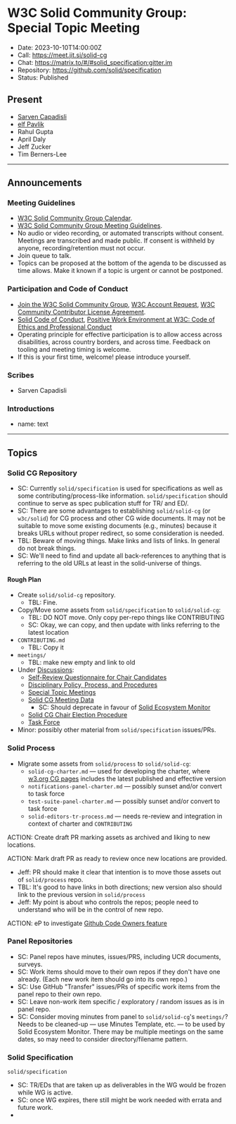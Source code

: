 # W3C Solid Community Group: Special Topic Meeting

* Date: 2023-10-10T14:00:00Z
* Call: https://meet.jit.si/solid-cg
* Chat: https://matrix.to/#/#solid_specification:gitter.im
* Repository: https://github.com/solid/specification
* Status: Published

## Present
* [Sarven Capadisli](https://csarven.ca/#i)
* [elf Pavlik](https://elf-pavlik.hackers4peace.net)
* Rahul Gupta
* April Daly
* Jeff Zucker
* Tim Berners-Lee

---

## Announcements

### Meeting Guidelines
* [W3C Solid Community Group Calendar](https://www.w3.org/groups/cg/solid/calendar).
* [W3C Solid Community Group Meeting Guidelines](https://github.com/solid/specification/blob/main/meetings/README.md).
* No audio or video recording, or automated transcripts without consent. Meetings are transcribed and made public. If consent is withheld by anyone, recording/retention must not occur.
* Join queue to talk.
* Topics can be proposed at the bottom of the agenda to be discussed as time allows. Make it known if a topic is urgent or cannot be postponed.

### Participation and Code of Conduct
* [Join the W3C Solid Community Group](https://www.w3.org/community/solid/join), [W3C Account Request](http://www.w3.org/accounts/request), [W3C Community Contributor License Agreement](https://www.w3.org/community/about/agreements/cla/).
* [Solid Code of Conduct](https://github.com/solid/process/blob/main/code-of-conduct.md), [Positive Work Environment at W3C: Code of Ethics and Professional Conduct](https://www.w3.org/Consortium/cepc/)
* Operating principle for effective participation is to allow access across disabilities, across country borders, and across time. Feedback on tooling and meeting timing is welcome.
* If this is your first time, welcome! please introduce yourself.


### Scribes
* Sarven Capadisli

### Introductions
* name: text


---


## Topics

### Solid CG Repository

* SC: Currently `solid/specification` is used for specifications as well as some contributing/process-like information. `solid/specification` should continue to serve as spec publication stuff for TR/ and ED/.
* SC: There are some advantages to establishing `solid/solid-cg` (or `w3c/solid`) for CG process and other CG wide documents. It may not be suitable to move some existing documents (e.g., minutes) because it breaks URLs without proper redirect, so some consideration is needed.
* TBL: Beware of moving things.  Make links and lists of links.  In general do not break things.
* SC: We'll need to find and update all back-references to anything that is referring to the old URLs at least in the solid-universe of things.

#### Rough Plan

* Create `solid/solid-cg` repository.
  * TBL: Fine.
* Copy/Move some assets from `solid/specification` to `solid/solid-cg`:
  * TBL: DO NOT move. Only copy per-repo things like CONTRIBUTING
  * SC: Okay, we can copy, and then update with links referring to the latest location
* `CONTRIBUTING.md`
  * TBL: Copy it
* `meetings/`
  * TBL: make new empty and link to old
* Under [Discussions](https://github.com/solid/specification/discussions/):
  * [Self-Review Questionnaire for Chair Candidates](https://github.com/solid/specification/discussions/568)
  * [Disciplinary Policy, Process, and Procedures](https://github.com/solid/specification/discussions/576)
  * [Special Topic Meetings](https://github.com/solid/specification/discussions/555)
  * [Solid CG Meeting Data](https://github.com/solid/specification/discussions/564)
    * SC: Should deprecate in favour of [Solid Ecosystem Monitor](https://github.com/virginiaBalseiro/solid-ecosystem-monitor/)
  * [Solid CG Chair Election Procedure](https://github.com/solid/specification/discussions/582)
  * [Task Force](https://github.com/solid/specification/discussions/581)
* Minor: possibly other material from `solid/specification` issues/PRs.

### Solid Process

* Migrate some assets from `solid/process` to `solid/solid-cg`:
  * `solid-cg-charter.md` — used for developing the charter, where [w3.org CG pages](https://www.w3.org/community/solid/charter/) includes the latest published and effective version
  * `notifications-panel-charter.md` — possibly sunset and/or convert to task force
  * `test-suite-panel-charter.md` — possibly sunset and/or convert to task force
  * `solid-editors-tr-process.md` — needs re-review and integration in context of charter and `CONTRIBUTING`

ACTION: Create draft PR marking assets as archived and liking to new locations.

ACTION: Mark draft PR as ready to review once new locations are provided.

* Jeff: PR should make it clear that intention is to move those assets out of `solid/process` repo.
* TBL: It's good to have links in both directions; new version also should link to the previous version in `solid/process`
* Jeff: My point is about who controls the repos; people need to understand who will be in the control of new repo.

ACTION: eP to investigate [Github Code Owners feature](https://docs.github.com/en/repositories/managing-your-repositorys-settings-and-features/customizing-your-repository/about-code-owners)

### Panel Repositories

* SC: Panel repos have minutes, issues/PRS, including UCR documents, surveys.
* SC: Work items should move to their own repos if they don't have one already. (Each new work item should go into its own repo.)
* SC: Use GitHub "Transfer" issues/PRs of specific work items from the panel repo to their own repo.
* SC: Leave non-work item specific / exploratory / random issues as is in panel repo.
* SC: Consider moving minutes from panel to `solid/solid-cg`'s `meetings/`? Needs to be cleaned-up — use Minutes Template, etc. — to be used by Solid Ecosystem Monitor. There may be multiple meetings on the same dates, so may need to consider directory/filename pattern.


### Solid Specification

`solid/specification`

* SC: TR/EDs that are taken up as deliverables in the WG would be frozen while WG is active.
* SC: once WG expires, there still might be work needed with errata and future work.
* 